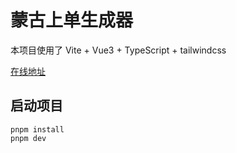 # 蒙古上单生成器


本项目使用了 Vite + Vue3 + TypeScript + tailwindcss


[在线地址](https://yizhi996.github.io/bilibili/)

## 启动项目

```
pnpm install
pnpm dev
```
